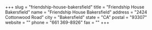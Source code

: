 +++
slug = "friendship-house-bakersfield"
title = "Friendship House Bakersfield"
name = "Friendship House Bakersfield"
address = "2424 Cottonwood Road"
city = "Bakersfield"
state = "CA"
postal = "93307"
website = ""
phone = "661 369-8926"
fax = ""
+++
